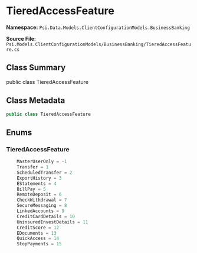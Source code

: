 # TieredAccessFeature

**Namespace:** `Psi.Data.Models.ClientConfigurationModels.BusinessBanking`

**Source File:** `Psi.Models.ClientConfigurationModels/BusinessBanking/TieredAccessFeature.cs`

## Class Summary

public class TieredAccessFeature

## Class Metadata

```typescript
public class TieredAccessFeature
```

## Enums

### TieredAccessFeature

```typescript
    MasterUserOnly = -1
    Transfer = 1
    ScheduledTransfer = 2
    ExportHistory = 3
    EStatements = 4
    BillPay = 5
    RemoteDeposit = 6
    CheckWithdrawal = 7
    SecureMessaging = 8
    LinkedAccounts = 9
    CreditCardDetails = 10
    UninsuredInvestDetails = 11
    CreditScore = 12
    EDocuments = 13
    QuickAccess = 14
    StopPayments = 15
```
